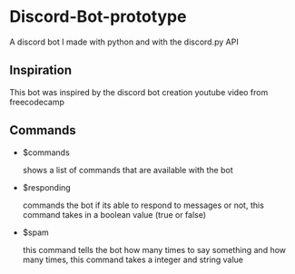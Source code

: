 # Discord-Bot-prototype
A discord bot I made with python and with the discord.py API


## Inspiration
This bot was inspired by the discord bot creation youtube video from freecodecamp

## Commands
* $commands

  shows a list of commands that are available with the bot
* $responding

  commands the bot if its able to respond to messages or not, this command takes in a boolean value (true or false)
* $spam
 
  this command tells the bot how many times to say something and how many times, this command takes a integer and string value
